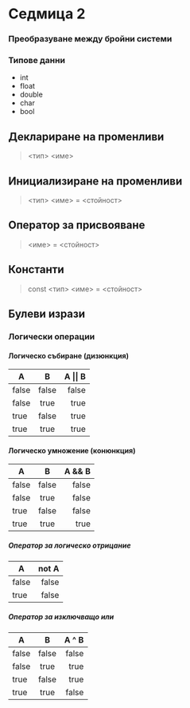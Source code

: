 # Седмица 2
### Преобразуване между бройни системи
### Типове данни
- int
- float
- double
- char
- bool
## Деклариране на променливи
> <тип> <име>
## Инициализиране на променливи
> <тип> <име> = <стойност>
## Оператор за присвояване
> <име> = <стойност>
## Константи
> const <тип> <име> = <стойност>
## Булеви изрази
### Логически операции
#### Логическо събиране (дизюнкция)
| A     |   B   | A \|\| B |
| ----- | :---: | -------: |
| false | false |    false |
| false | true  |     true |
| true  | false |     true |
| true  | true  |     true |
#### Логическо умножение (конюнкция)
| A     |   B   | A && B |
| ----- | :---: | -----: |
| false | false |  false |
| false | true  |  false |
| true  | false |  false |
| true  | true  |   true |

##### Оператор за логическо отрицание
| A     | not A |
| ----- | ----: |
| false | false |
| true  | false |

##### Оператор за изключващо или
| A     |   B   | A ^ B |
| ----- | :---: | -----: |
| false | false |  false |
| false | true  |  true |
| true  | false |  true |
| true  | true  |   false |
